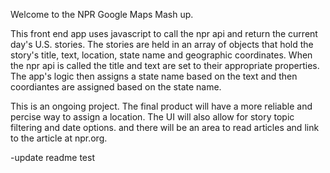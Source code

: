 Welcome to the NPR Google Maps Mash up. 

This front end app uses javascript to call the npr api and return the current day's U.S. stories. The stories are held in an array of objects that hold the story's title, text, location, state name and geographic coordinates. When the npr api is called the title and text are set to their appropriate properties.  The app's logic then assigns a state name based on the text and then coordiantes are assigned based on the state name. 



This is an ongoing project. The final product will have a more reliable and percise way to assign a location. The UI will also allow for story topic filtering and date options. and there will be an area to read articles and link to the article at npr.org. 

-update readme test
